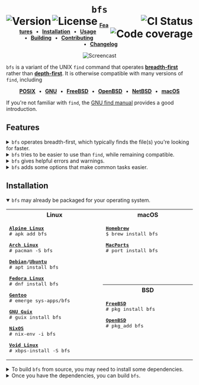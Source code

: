 <div align="center">

<h1>
<code>bfs</code>
<br clear="all">
<a href="https://github.com/tavianator/bfs/releases"><img src="https://img.shields.io/github/v/tag/tavianator/bfs?label=version" alt="Version" align="left"></a>
<a href="/LICENSE"><img src="https://img.shields.io/badge/license-0BSD-blue.svg" alt="License" align="left"></a>
<a href="https://github.com/tavianator/bfs/actions/workflows/ci.yml"><img src="https://github.com/tavianator/bfs/actions/workflows/ci.yml/badge.svg" alt="CI Status" align="right"></a>
<a href="https://codecov.io/gh/tavianator/bfs"><img src="https://img.shields.io/codecov/c/github/tavianator/bfs?token=PpBVuozOVC" alt="Code coverage" align="right"/></a>
</h1>

**[Features]   •   [Installation]   •   [Usage]   •   [Building]   •   [Contributing]   •   [Changelog]**

[Features]: #features
[Installation]: #installation
[Usage]: /docs/USAGE.md
[Building]: /docs/BUILDING.md
[Contributing]: /docs/CONTRIBUTING.md
[Changelog]: /docs/CHANGELOG.md

<picture>
  <source media="(prefers-color-scheme: dark)" srcset="https://raw.githubusercontent.com/tavianator/bfs/gh-pages/animation-dark.svg">
  <source media="(prefers-color-scheme: light)" srcset="https://raw.githubusercontent.com/tavianator/bfs/gh-pages/animation-light.svg">
  <img alt="Screencast" src="https://raw.githubusercontent.com/tavianator/bfs/gh-pages/animation-light.svg">
</picture>
<p></p>

</div>

`bfs` is a variant of the UNIX `find` command that operates [**breadth-first**](https://en.wikipedia.org/wiki/Breadth-first_search) rather than [**depth-first**](https://en.wikipedia.org/wiki/Depth-first_search).
It is otherwise compatible with many versions of `find`, including

<div align="center">

**[POSIX]   •   [GNU]   •   [FreeBSD]   •   [OpenBSD]   •   [NetBSD]   •   [macOS]**

[POSIX]: http://pubs.opengroup.org/onlinepubs/9699919799/utilities/find.html
[GNU]: https://www.gnu.org/software/findutils/
[FreeBSD]: https://www.freebsd.org/cgi/man.cgi?find(1)
[OpenBSD]: https://man.openbsd.org/find.1
[NetBSD]: https://man.netbsd.org/find.1
[macOS]: https://ss64.com/osx/find.html

</div>

If you're not familiar with `find`, the [GNU find manual](https://www.gnu.org/software/findutils/manual/html_mono/find.html) provides a good introduction.


Features
--------

<details>
<summary>
<code>bfs</code> operates breadth-first, which typically finds the file(s) you're looking for faster.
</summary>
<p></p>

Imagine the following directory tree:

<pre>
haystack
├── deep
│   └── 1
│       └── 2
│           └── 3
│               └── 4
│                   └── ...
└── shallow
    └── <strong>needle</strong>
</pre>

`find` will explore the entire `deep` directory tree before it ever gets to the `shallow` one that contains what you're looking for.
On the other hand, `bfs` lists files from shallowest to deepest, so you never have to wait for it to explore an entire unrelated subtree.

<table>
<tbody>
<tr><th><code>bfs</code></th><th><code>find</code></th></tr>
<tr>
<td width="506" valign="top">

```console
$ bfs haystack
haystack
haystack/deep
haystack/shallow
haystack/deep/1
haystack/shallow/needle
...
```

</td>
<td width="506" valign="top">

```console
$ find haystack
haystack
haystack/deep
haystack/deep/1
haystack/deep/1/2
haystack/deep/1/2/3
haystack/deep/1/2/3/4
...
haystack/shallow
haystack/shallow/needle
```

</td>
</tr>
</tbody>
</table>
</details>

<details>
<summary>
<code>bfs</code> tries to be easier to use than <code>find</code>, while remaining compatible.
</summary>
<p></p>

For example, `bfs` is less picky about where you put its arguments:

<table>
<tbody>
<tr><th><code>bfs</code></th><th><code>find</code></th></tr>
<tr>
<td width="506">

```console
$ bfs -L -name 'needle' haystack
haystack/needle

$ bfs haystack -L -name 'needle'
haystack/needle

$ bfs -L haystack -name 'needle'
haystack/needle
```

</td>
<td width="506">

```console
$ find -L -name 'needle' haystack
find: paths must precede expression: haystack

$ find haystack -L -name 'needle'
find: unknown predicate `-L'

$ find -L haystack -name 'needle'
haystack/needle
```

</td>
</tr>
</tbody>
</table>
</details>

<details>
<summary>
<code>bfs</code> gives helpful errors and warnings.
</summary>
<p></p>

For example, `bfs` will detect and suggest corrections for typos:

```console
$ bfs -nam needle
bfs: error: bfs -nam needle
bfs: error:     ~~~~
bfs: error: Unknown argument; did you mean -name?
```

`bfs` also includes a powerful static analysis to help catch mistakes:

```console
$ bfs -print -name 'needle'
bfs: warning: bfs -print -name needle
bfs: warning:            ~~~~~~~~~~~~
bfs: warning: The result of this expression is ignored.
```

</details>

<details>
<summary>
<code>bfs</code> adds some options that make common tasks easier.
</summary>
<p></p>

For example, the `-exclude` operator skips over entire subtrees whenever an expression matches.
`-exclude` is both more powerful and easier to use than the standard `-prune` action; compare

<pre>
$ bfs -name config <strong>-exclude -name .git</strong>
</pre>

to the equivalent

<pre>
$ find <strong>! \( -name .git -prune \)</strong> -name config
</pre>

As an additional shorthand, `-nohidden` skips over all hidden files and directories.
See the [usage documentation](/docs/USAGE.md#extensions) for more about the extensions provided by `bfs`.
</details>


Installation
------------

<details open>
<summary>
<code>bfs</code> may already be packaged for your operating system.
</summary>
<p></p>

<table>
<tbody>
<tr><th>Linux</th><th>macOS</th></tr>

<tr>
<td width="506" valign="top" rowspan="3">

<pre>
<strong><a href="https://pkgs.alpinelinux.org/packages?name=bfs">Alpine Linux</a></strong>
# apk add bfs

<strong><a href="https://archlinux.org/packages/extra/x86_64/bfs/">Arch Linux</a></strong>
# pacman -S bfs

<strong><a href="https://packages.debian.org/sid/bfs">Debian</a>/<a href="https://packages.ubuntu.com/kinetic/bfs">Ubuntu</a></strong>
# apt install bfs

<strong><a href="https://src.fedoraproject.org/rpms/bfs">Fedora Linux</a></strong>
# dnf install bfs

<strong><a href="https://packages.gentoo.org/packages/sys-apps/bfs">Gentoo</a></strong>
# emerge sys-apps/bfs

<strong><a href="https://packages.guix.gnu.org/packages/bfs/">GNU Guix</a></strong>
# guix install bfs

<strong><a href="https://search.nixos.org/packages?channel=unstable&show=bfs&from=0&size=1&sort=relevance&type=packages&query=bfs">NixOS</a></strong>
# nix-env -i bfs

<strong><a href="https://voidlinux.org/packages/?arch=x86_64&q=bfs">Void Linux</a></strong>
# xbps-install -S bfs
</pre>

</td>
<td width="506" valign="top">

<pre>
<strong><a href="https://formulae.brew.sh/formula/bfs">Homebrew</a></strong>
$ brew install bfs

<strong><a href="https://ports.macports.org/port/bfs/">MacPorts</a></strong>
# port install bfs
</pre>

</td>
</tr>
<tr><th height="1">BSD</th></tr>
<tr>
<td width="506" valign="top">

<pre>
<strong><a href="https://www.freshports.org/sysutils/bfs">FreeBSD</a></strong>
# pkg install bfs

<strong><a href="https://openports.pl/path/sysutils/bfs">OpenBSD</a></strong>
# pkg_add bfs
</pre>

</td>
</tr>
</tbody>
</table>
</details>

<details>
<summary>
To build <code>bfs</code> from source, you may need to install some dependencies.
</summary>
<p></p>

The only absolute requirements for building `bfs` are a C compiler, [GNU make](https://www.gnu.org/software/make/), and [Bash](https://www.gnu.org/software/bash/).
These are installed by default on many systems, and easy to install on most others.
Refer to your operating system's documentation on building software.

`bfs` also depends on some system libraries for some of its features.
Here's how to install them on some common platforms:

<pre>
<strong>Alpine Linux</strong>
# apk add acl{,-dev} attr libcap{,-dev} liburing-dev oniguruma-dev

<strong>Arch Linux</strong>
# pacman -S acl attr libcap liburing oniguruma

<strong>Debian/Ubuntu</strong>
# apt install acl libacl1-dev attr libattr1-dev libcap2-bin libcap-dev liburing-dev libonig-dev

<strong>Fedora</strong>
# dnf install acl libacl-devel attr libcap-devel liburing-devel oniguruma-devel

<strong>NixOS</strong>
# nix-env -i acl attr libcap liburing oniguruma

<strong>Void Linux</strong>
# xbps-install -S acl-{devel,progs} attr-progs libcap-{devel,progs} liburing-devel oniguruma-devel

<strong>Homebrew</strong>
$ brew install oniguruma

<strong>MacPorts</strong>
# port install oniguruma6

<strong>FreeBSD</strong>
# pkg install oniguruma
</pre>

These dependencies are technically optional, though strongly recommended.
See the [build documentation](/docs/BUILDING.md#dependencies) for how to disable them.
</details>

<details>
<summary>
Once you have the dependencies, you can build <code>bfs</code>.
</summary>
<p></p>

Download one of the [releases](https://github.com/tavianator/bfs/releases) or clone the [git repo](https://github.com/tavianator/bfs).
Then run

    $ ./configure
    $ make

This will build the `./bin/bfs` binary.
Run the test suite to make sure it works correctly:

    $ make check

If you're interested in speed, you may want to build the release version instead:

    $ ./configure RELEASE=y
    $ make

Finally, if you want to install it globally, run

    # make install

</details>
